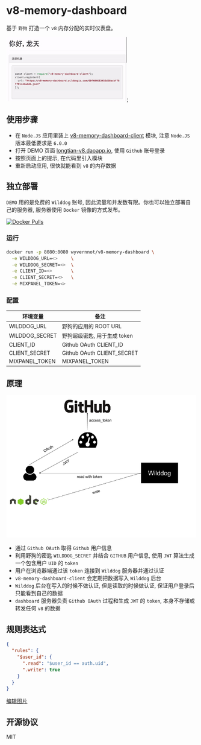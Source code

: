 # v8-memory-dashboard
基于 `野狗` 打造一个 `v8` 内存分配的实时仪表盘。

![animation](./public/animation.gif);

## 使用步骤

- 在 `Node.JS` 应用里装上 [v8-memory-dashboard-client](https://github.com/wyvernnot/v8-memory-dashboard-client) 模块, 注意 `Node.JS` 版本最低要求是 `6.0.0`
- 打开 DEMO 页面 [longtian-v8.daoapp.io](http://longtian-v8.daoapp.io/), 使用 `Github` 账号登录
- 按照页面上的提示, 在代码里引入模块
- 重新启动应用, 很快就能看到 `v8` 的内存数据

## 独立部署

`DEMO` 用的是免费的 `Wilddog` 账号, 因此流量和并发数有限。你也可以独立部署自己的服务器, 服务器使用 `Docker` 镜像的方式发布。

[![Docker Pulls](https://img.shields.io/docker/pulls/wyvernnot/v8-memory-dashboard.svg?style=flat-square)](https://hub.docker.com/r/wyvernnot/v8-memory-dashboard/)

### 运行

```sh
docker run -p 8080:8080 wyvernnot/v8-memory-dashboard \
  -e WILDDOG_URL=<>     \
  -e WILDDOG_SECRET=<>  \
  -e CLIENT_ID=<>       \
  -e CLIENT_SECRET=<>   \
  -e MIXPANEL_TOKEN=<>
```

### 配置

| 环境变量            |  备注                       |
|--------------------|-----------------------------|
|WILDDOG_URL         |  野狗的应用的 ROOT URL       |
|WILDDOG_SECRET      |  野狗超级密匙, 用于生成 token  |
|CLIENT_ID           |  Github OAuth CLIENT_ID     |
|CLIENT_SECRET       |  Github OAuth CLIENT_SECRET |
|MIXPANEL_TOKEN      |  MIXPANEL_TOKEN             |

## 原理

![](./public/v8-memory-dashboard.png)

- 通过 `Github OAuth` 取得 `Github` 用户信息
- 利用野狗的密匙 `WILDDOG_SECRET` 并结合 `GITHUB` 用户信息, 使用 `JWT` 算法生成一个包含用户 `UID` 的 `token`
- 用户在浏览器端通过该 `token` 连接到 `Wilddog` 服务器并通过认证
- `v8-memory-dashboard-client` 会定期把数据写入 `Wilddog` 后台
- `Wilddog` 后台在写入的时候不做认证, 但是读取的时候做认证, 保证用户登录后只能看到自己的数据
- `dashboard` 服务器负责 `Github OAuth` 过程和生成 `JWT` 的 `token`, 本身不存储或转发任何 `v8` 的数据

## 规则表达式

```json
{
  "rules": {
    "$user_id": {
      ".read": "$user_id == auth.uid",
      ".write": true
    }
  }
}
```

[编辑图片](https://docs.google.com/drawings/d/1ha1_rxfchymF4cSZR8EfVxfcUVH7JGMTPmHHILPAtks/edit?usp=sharing)

## 开源协议

MIT

